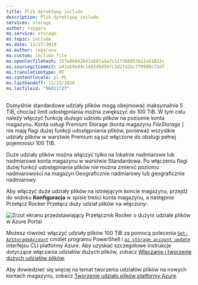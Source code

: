 ```yaml
---
title: Plik dyrektywy include
description: Plik dyrektywy include
services: storage
author: roygara
ms.service: storage
ms.topic: include
ms.date: 12/27/2019
ms.author: rogarana
ms.custom: include file
ms.openlocfilehash: 327e86642041a607ada7c1173bb053b12a41832c
ms.sourcegitcommit: a43a59e44c14d349d597c3d2fd2bc779989c71d7
ms.translationtype: MT
ms.contentlocale: pl-PL
ms.lasthandoff: 11/25/2020
ms.locfileid: "96011727"
---
```

Domyślnie standardowe udziały plików mogą obejmować maksymalnie 5 TiB, chociaż limit udostępniania można zwiększyć do 100 TiB. W tym celu należy włączyć funkcję *dużego udziału plików* na poziomie konta magazynu. Konta usługi Premium Storage (konta magazynu *FileStorage* ) nie mają flagi dużej funkcji udostępniania plików, ponieważ wszystkie udziały plików w warstwie Premium są już włączone do obsługi pełnej pojemności 100 TIB.

Duże udziały plików można włączyć tylko na lokalnie nadmiarowe lub nadmiarowe konta magazynu w warstwie Standardowa. Po włączeniu flagi dużej funkcji udostępniania plików nie można zmienić poziomu nadmiarowości na magazyn Geograficznie nadmiarowy lub geograficznie nadmiarowy.

Aby włączyć duże udziały plików na istniejącym koncie magazynu, przejdź do widoku **Konfiguracja** w spisie treści konta magazynu, a następnie Przełącz Rocker Przełącz duży udział plików na włączony:

![Zrzut ekranu przedstawiający Przełącznik Rocker o dużym udziale plików w Azure Portal](media/storage-files-tiers-enable-large-shares/enable-lfs-0.png)

Możesz również włączyć udziały plików 100 TiB za pomocą polecenia [`Set-AzStorageAccount`](/powershell/module/az.storage/set-azstorageaccount) cmdlet programu PowerShell i [`az storage account update`](/cli/azure/storage/account#az-storage-account-update) interfejsu CLI platformy Azure. Aby uzyskać szczegółowe instrukcje dotyczące włączania udziałów dużych plików, zobacz [Włączanie i tworzenie dużych udziałów plików](../articles/storage/files/storage-files-how-to-create-large-file-share.md).

Aby dowiedzieć się więcej na temat tworzenia udziałów plików na nowych kontach magazynu, zobacz [Tworzenie udziału plików platformy Azure](../articles/storage/files/storage-how-to-create-file-share.md).